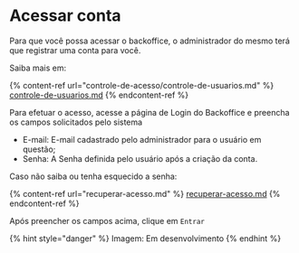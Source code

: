 # Acessar conta

Para que você possa acessar o backoffice, o administrador do mesmo terá que registrar uma conta para você.

Saiba mais em:

{% content-ref url="controle-de-acesso/controle-de-usuarios.md" %}
[controle-de-usuarios.md](controle-de-acesso/controle-de-usuarios.md)
{% endcontent-ref %}

Para efetuar o acesso, acesse a página de Login do Backoffice e preencha os campos solicitados pelo sistema

* E-mail: E-mail cadastrado pelo administrador para o usuário em questão;
* Senha: A Senha definida pelo usuário após a criação da conta.

Caso não saiba ou tenha esquecido a senha:

{% content-ref url="recuperar-acesso.md" %}
[recuperar-acesso.md](recuperar-acesso.md)
{% endcontent-ref %}

Após preencher os campos acima, clique em `Entrar`

{% hint style="danger" %}
Imagem: Em desenvolvimento
{% endhint %}
